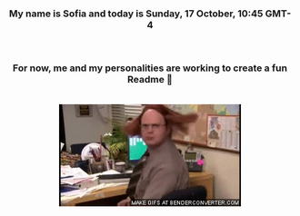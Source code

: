 


<div align="center">
<h3 >My name is Sofia and today is Sunday, 17 October, 10:45 GMT-4</h3><br>
<h3 >For now, me and my personalities are working to create a fun Readme 👋
</h3><br>
<img src='img/dwight.gif' alt='working...'/>
</div>
